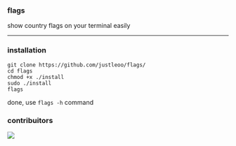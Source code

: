 ### flags

show country flags on your terminal easily 

<hr>

### installation

```
git clone https://github.com/justleoo/flags/
cd flags
chmod +x ./install
sudo ./install
flags
```

done, use `flags -h` command

### contribuitors


<a href="https://github.com/justleoo/flags/graphs/contributors">
  <img src="https://contrib.rocks/image?repo=justleoo/flags" />
</a>
